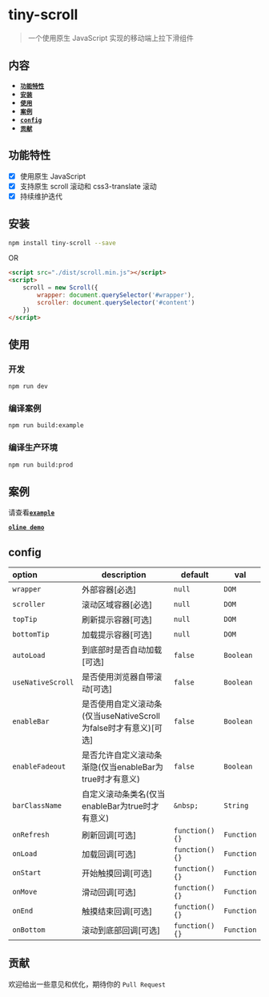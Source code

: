 # tiny-scroll

> 一个使用原生 JavaScript 实现的移动端上拉下滑组件

## 内容

- [**`功能特性`**](#功能特性)
- [**`安装`**](#安装)
- [**`使用`**](#使用)
- [**`案例`**](#案例)
- [**`config`**](#config)   
- [**`贡献`**](#贡献)


## 功能特性
* [x] 使用原生 JavaScript
* [x] 支持原生 scroll 滚动和 css3-translate 滚动
* [x] 持续维护迭代

## 安装

```bash
npm install tiny-scroll --save
```

OR

```html
<script src="./dist/scroll.min.js"></script>
<script>
	scroll = new Scroll({
	    wrapper: document.querySelector('#wrapper'),
	    scroller: document.querySelector('#content')
	})
</script>

```

## 使用

### 开发

```bash
npm run dev
```

### 编译案例

```bash
npm run build:example
```

### 编译生产环境

```bash
npm run build:prod
```

## 案例

请查看[**`example`**](https://github.com/wanls4583/light-scroller/tree/master/src/example)

[**`oline demo`**](https://blog.lisong.hn.cn/code/example/light-scroller/index.html)

## config

|option|description|default|val|
|:---|---|---|---|
|`wrapper`|外部容器[必选]|`null`|`DOM`|
|`scroller`|滚动区域容器[必选]|`null`|`DOM`|
|`topTip`|刷新提示容器[可选]|`null`|`DOM`|
|`bottomTip`|加载提示容器[可选]|`null`|`DOM`|
|`autoLoad`|到底部时是否自动加载[可选]|`false`|`Boolean`|
|`useNativeScroll`|是否使用浏览器自带滚动[可选]|`false`|`Boolean`|
|`enableBar`|是否使用自定义滚动条(仅当useNativeScroll为false时才有意义)[可选]|`false`|`Boolean`|
|`enableFadeout`|是否允许自定义滚动条渐隐(仅当enableBar为true时才有意义)|`false`|`Boolean`|
|`barClassName`|自定义滚动条类名(仅当enableBar为true时才有意义)|`&nbsp;`|`String`|
|`onRefresh`|刷新回调[可选]|`function(){}`|`Function`|
|`onLoad`|加载回调[可选]|`function(){}`|`Function`|
|`onStart`|开始触摸回调[可选]|`function(){}`|`Function`|
|`onMove`|滑动回调[可选]|`function(){}`|`Function`|
|`onEnd`|触摸结束回调[可选]|`function(){}`|`Function`|
|`onBottom`|滚动到底部回调[可选]|`function(){}`|`Function`|

## 贡献 

欢迎给出一些意见和优化，期待你的 `Pull Request`